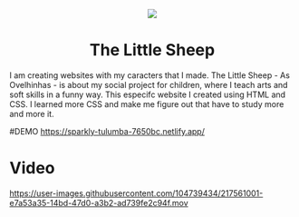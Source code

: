  <p align="center">
  <img src="https://user-images.githubusercontent.com/104739434/213946273-a7b8a4dc-2c5e-4bf6-a46a-9ce537e2210e.png"/>
</p>
<h1 align="center"> The Little Sheep </h1>
I am creating websites with my caracters that I made. The Little Sheep - As Ovelhinhas -  is about my social project for children, where I teach arts and soft skills in a funny way. 
This especifc website I created using HTML and CSS. I learned more CSS and make me figure out that have to study more and more it.

#DEMO
https://sparkly-tulumba-7650bc.netlify.app/

# Video
https://user-images.githubusercontent.com/104739434/217561001-e7a53a35-14bd-47d0-a3b2-ad739fe2c94f.mov


